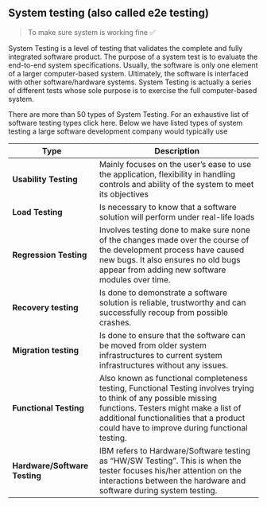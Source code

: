 ## System testing (also called e2e testing)
> To make sure system is working fine ✅

System Testing is a level of testing that validates the complete and fully integrated software product.
The purpose of a system test is to evaluate the end-to-end system specifications.
Usually, the software is only one element of a larger computer-based system. Ultimately,
the software is interfaced with other software/hardware systems. System Testing is actually a series
of different tests whose sole purpose is to exercise the full computer-based system.

There are more than 50 types of System Testing. For an exhaustive list of software testing types click here. Below we have listed types of system testing a large software development company would typically use

| Type                          | Description                                                                                                                                                                                                                                           |
|-------------------------------|-------------------------------------------------------------------------------------------------------------------------------------------------------------------------------------------------------------------------------------------------------|
| **Usability Testing**         | Mainly focuses on the user’s ease to use the application, flexibility in handling controls and ability of the system to meet its objectives                                                                                                           |
| **Load Testing**              | Is necessary to know that a software solution will perform under real-life loads                                                                                                                                                                      |
| **Regression Testing**        | Involves testing done to make sure none of the changes made over the course of the development process have caused new bugs. It also ensures no old bugs appear from adding new software modules over time.                                           |
| **Recovery testing**          | Is done to demonstrate a software solution is reliable, trustworthy and can successfully recoup from possible crashes.                                                                                                                                |
| **Migration testing**         | Is done to ensure that the software can be moved from older system infrastructures to current system infrastructures without any issues.                                                                                                              |
| **Functional Testing**        | Also known as functional completeness testing, Functional Testing involves trying to think of any possible missing functions. Testers might make a list of additional functionalities that a product could have to improve during functional testing. |
| **Hardware/Software Testing** | IBM refers to Hardware/Software testing as “HW/SW Testing”. This is when the tester focuses his/her attention on the interactions between the hardware and software during system testing.                                                            |
